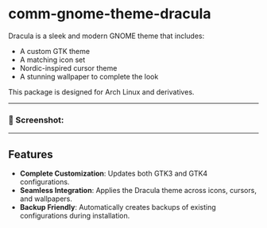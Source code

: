 # comm-gnome-theme-dracula


Dracula is a sleek and modern GNOME theme that includes:
- A custom GTK theme
- A matching icon set
- Nordic-inspired cursor theme
- A stunning wallpaper to complete the look

This package is designed for Arch Linux and derivatives.

---

### 🎨 Screenshot:



---
## Features

- **Complete Customization**: Updates both GTK3 and GTK4 configurations.
- **Seamless Integration**: Applies the Dracula theme across icons, cursors, and wallpapers.
- **Backup Friendly**: Automatically creates backups of existing configurations during installation.

